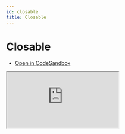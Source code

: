 ```yaml
---
id: closable
title: Closable
---
```


# Closable

- [Open in CodeSandbox](https://codesandbox.io/s/closable-dhqlue)

<iframe src="https://codesandbox.io/embed/closable-dhqlue?fontsize=14&hidenavigation=1&theme=dark"
     style={{width:"100%", height:"500px", border:0, borderRadius: "4px", overflow:"hidden"}}
     title="Basic"
     allow="accelerometer; ambient-light-sensor; camera; encrypted-media; geolocation; gyroscope; hid; microphone; midi; payment; usb; vr; xr-spatial-tracking"
     sandbox="allow-forms allow-modals allow-popups allow-presentation allow-same-origin allow-scripts"
   ></iframe>
